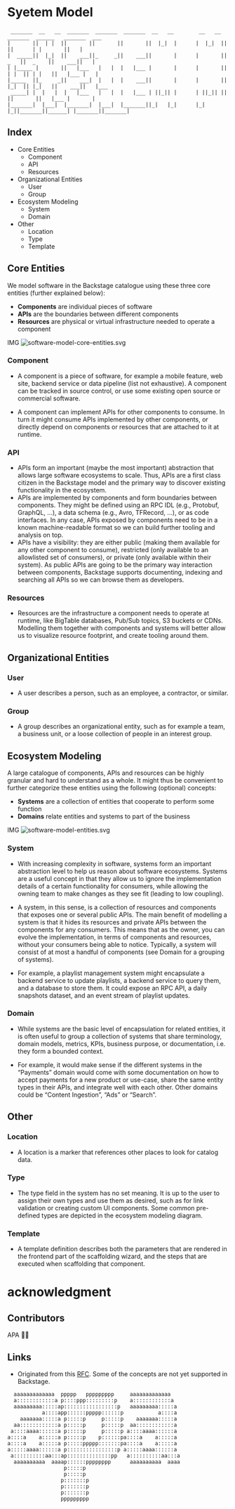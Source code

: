 # Syetem Model

```
 _______  __   __  _______  _______  _______  __   __        __   __  _______  ______   _______  ___     
|       ||  | |  ||       ||       ||       ||  |_|  |      |  |_|  ||       ||      | |       ||   |    
|  _____||  |_|  ||    ___||_     _||    ___||       |      |       ||   _   ||  _    ||    ___||   |    
| |_____ |       ||   |___   |   |  |   |___ |       |      |       ||  | |  || | |   ||   |___ |   |    
|_____  ||_     _||    ___|  |   |  |    ___||       |      |       ||  |_|  || |_|   ||    ___||   |___ 
 _____| |  |   |  |   |___   |   |  |   |___ | ||_|| |      | ||_|| ||       ||       ||   |___ |       |
|_______|  |___|  |_______|  |___|  |_______||_|   |_|      |_|   |_||_______||______| |_______||_______|
```

## Index

- Core Entities
    - Component
    - API
    - Resources
- Organizational Entities
    - User
    - Group
- Ecosystem Modeling
    - System
    - Domain
- Other
    - Location
    - Type
    - Template


## Core Entities
We model software in the Backstage catalogue using these three core entities (further explained below):
- **Components** are individual pieces of software
- **APIs** are the boundaries between different components
- **Resources** are physical or virtual infrastructure needed to operate a component

IMG
![software-model-core-entities.svg](./images/software-model-core-entities.svg)

### Component
- A component is a piece of software, for example a mobile feature, web site, backend service or data pipeline (list not exhaustive). A component can be tracked in source control, or use some existing open source or commercial software.

- A component can implement APIs for other components to consume. In turn it might consume APIs implemented by other components, or directly depend on components or resources that are attached to it at runtime.

### API
- APIs form an important (maybe the most important) abstraction that allows large software ecosystems to scale. Thus, APIs are a first class citizen in the Backstage model and the primary way to discover existing functionality in the ecosystem.
- APIs are implemented by components and form boundaries between components. They might be defined using an RPC IDL (e.g., Protobuf, GraphQL, ...), a data schema (e.g., Avro, TFRecord, ...), or as code interfaces. In any case, APIs exposed by components need to be in a known machine-readable format so we can build further tooling and analysis on top.
- APIs have a visibility: they are either public (making them available for any other component to consume), restricted (only available to an allowlisted set of consumers), or private (only available within their system). As public APIs are going to be the primary way interaction between components, Backstage supports documenting, indexing and searching all APIs so we can browse them as developers.

### Resources
- Resources are the infrastructure a component needs to operate at runtime, like BigTable databases, Pub/Sub topics, S3 buckets or CDNs. Modelling them together with components and systems will better allow us to visualize resource footprint, and create tooling around them.


## Organizational Entities
### User
- A user describes a person, such as an employee, a contractor, or similar.

### Group
- A group describes an organizational entity, such as for example a team, a business unit, or a loose collection of people in an interest group.


## Ecosystem Modeling
A large catalogue of components, APIs and resources can be highly granular and hard to understand as a whole. It might thus be convenient to further categorize these entities using the following (optional) concepts:

- **Systems** are a collection of entities that cooperate to perform some function
- **Domains** relate entities and systems to part of the business

IMG
![software-model-entities.svg](./images/software-model-entities.svg)

### System
- With increasing complexity in software, systems form an important abstraction level to help us reason about software ecosystems. Systems are a useful concept in that they allow us to ignore the implementation details of a certain functionality for consumers, while allowing the owning team to make changes as they see fit (leading to low coupling).

- A system, in this sense, is a collection of resources and components that exposes one or several public APIs. The main benefit of modelling a system is that it hides its resources and private APIs between the components for any consumers. This means that as the owner, you can evolve the implementation, in terms of components and resources, without your consumers being able to notice. Typically, a system will consist of at most a handful of components (see Domain for a grouping of systems).

- For example, a playlist management system might encapsulate a backend service to update playlists, a backend service to query them, and a database to store them. It could expose an RPC API, a daily snapshots dataset, and an event stream of playlist updates.

### Domain
- While systems are the basic level of encapsulation for related entities, it is often useful to group a collection of systems that share terminology, domain models, metrics, KPIs, business purpose, or documentation, i.e. they form a bounded context.

- For example, it would make sense if the different systems in the “Payments” domain would come with some documentation on how to accept payments for a new product or use-case, share the same entity types in their APIs, and integrate well with each other. Other domains could be “Content Ingestion”, “Ads” or “Search”.

## Other
### Location
- A location is a marker that references other places to look for catalog data.

### Type
- The type field in the system has no set meaning. It is up to the user to assign their own types and use them as desired, such as for link validation or creating custom UI components. Some common pre-defined types are depicted in the ecosystem modeling diagram.

### Template
- A template definition describes both the parameters that are rendered in the frontend part of the scaffolding wizard, and the steps that are executed when scaffolding that component.

# acknowledgment
## Contributors

APA 🖖🏻

## Links
- Originated from this [RFC](https://github.com/backstage/backstage/issues/390). Some of the concepts are not yet supported in Backstage.


```
  aaaaaaaaaaaaa  ppppp   ppppppppp     aaaaaaaaaaaaa   
  a::::::::::::a p::::ppp:::::::::p    a::::::::::::a  
  aaaaaaaaa:::::ap:::::::::::::::::p   aaaaaaaaa:::::a 
           a::::app::::::ppppp::::::p           a::::a 
    aaaaaaa:::::a p:::::p     p:::::p    aaaaaaa:::::a 
  aa::::::::::::a p:::::p     p:::::p  aa::::::::::::a 
 a::::aaaa::::::a p:::::p     p:::::p a::::aaaa::::::a 
a::::a    a:::::a p:::::p    p::::::pa::::a    a:::::a 
a::::a    a:::::a p:::::ppppp:::::::pa::::a    a:::::a 
a:::::aaaa::::::a p::::::::::::::::p a:::::aaaa::::::a 
 a::::::::::aa:::ap::::::::::::::pp   a::::::::::aa:::a
  aaaaaaaaaa  aaaap::::::pppppppp      aaaaaaaaaa  aaaa
                  p:::::p                              
                  p:::::p                              
                 p:::::::p                             
                 p:::::::p                             
                 p:::::::p                             
                 ppppppppp                             
```